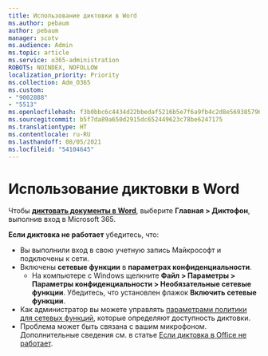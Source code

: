 ```yaml
---
title: Использование диктовки в Word
ms.author: pebaum
author: pebaum
manager: scotv
ms.audience: Admin
ms.topic: article
ms.service: o365-administration
ROBOTS: NOINDEX, NOFOLLOW
localization_priority: Priority
ms.collection: Adm_O365
ms.custom:
- "9002888"
- "5513"
ms.openlocfilehash: f3b0bbc6c4434d22bbedaf5216b5e7f6a9fb4c2d8e569385796e0da6732fe21a
ms.sourcegitcommit: b5f7da89a650d2915dc652449623c78be6247175
ms.translationtype: HT
ms.contentlocale: ru-RU
ms.lasthandoff: 08/05/2021
ms.locfileid: "54104645"
---
```

# <a name="use-dictation-in-word"></a>Использование диктовки в Word

Чтобы **[диктовать документы в Word](https://support.office.com/article/dictate-your-documents-in-word-3876e05f-3fcc-418f-b8ab-db7ce0d11d3c)**, выберите **Главная > Диктофон**, выполнив вход в Microsoft 365.

**Если диктовка не работает** убедитесь, что:

- Вы выполнили вход в свою учетную запись Майкрософт и подключены к сети.
- Включены **сетевые функции** в **параметрах конфиденциальности**. 
    - На компьютере с Windows щелкните **Файл > Параметры > Параметры конфиденциальности > Необязательные сетевые функции**. Убедитесь, что установлен флажок **Включить сетевые функции**.
- Как администратор вы можете управлять [параметрами политики для сетевых функций](https://docs.microsoft.com/deployoffice/privacy/manage-privacy-controls#policy-settings-for-connected-experiences), которые определяют доступность диктовки.
- Проблема может быть связана с вашим микрофоном. Дополнительные сведения см. в статье [Если диктовка в Office не работает](https://support.office.com/article/If-dictation-in-Office-isn-t-working-3a740b4a-19d5-461c-b59a-d82172707fd4#OfficeVersion=Web).
